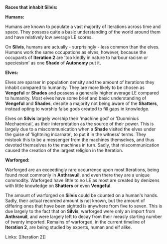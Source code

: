 **Races that inhabit Silvis:**

**Humans:**

Humans are known to populate a vast majority of Iterations across time and space. They possess quite a basic understanding of the world around them and have relatively low average LE scores.

On **Silvis**, humans are actually - surprisingly - less common than the elves. Humans work the same occupations as elves, however, because the occupants of **Iteration 2** are 'too kindly in nature to harbour racism or speciesism' as one **Shade** of **Autonomy** put it.

**Elves:**

Elves are sparser in population density and the amount of Iterations they inhabit compared to humanity. They are more likely to be chosen as **Vengeful** or **Shades** and possess a generally higher average LE compared to humanity. Most elves have some brief and basic understanding of **Vengeful** and **Shades**, despite a majority not being aware of the **Shatters**, instead opting to worship false gods created to fill gaps in knowledge.

Elves on **Silvis** largely worship their 'machine god' or 'Duominius Mechaenicai', as their interpretation as the source of their power. This is largely due to a miscommunication when a **Shade** visited the elves under the guise of 'lightning incarnate', to put it in the witness' terms. They mistook this to be a messenger from the machines themselves, and thus devoted themselves to the machines in turn. Sadly, that miscommunication caused the creation of the largest religion in the Iteration.

**Warforged:**

Warforged are an exceedingly rare occurrence upon most Iterations, being found most commonly in **Anthravuil**, and even there they are a unique commodity. Warforged have little to no LE as most are created by denizens with little knowledge on **Shatters** or even **Vengeful**.

The amount of warforged on **Silvis** could be counted on a human's hands. Sadly, their actual recorded amount is not known, but the amount of differing ones that have been sighted is anywhere from five to seven. This is due largely to the fact that on **Silvis**, warforged were only an import from **Anthravuil**, and were largely left to decay from their measly starting number of twenty imported. Remains of warforged, in the current timeline of **Iteration 2**, are being studied by experts, human and elf alike.

Links:
[[Iteration 2]]